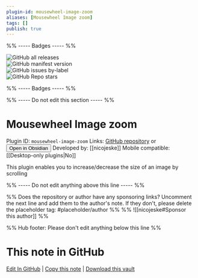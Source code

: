 ```yaml
---
plugin-id: mousewheel-image-zoom
aliases: [Mousewheel Image zoom]
tags: []
publish: true
---
```


%% ----- Badges ----- %%

![GitHub all releases](https://img.shields.io/github/downloads/nicojeske/mousewheel-image-zoom/total?color=573E7A&logo=github&style=for-the-badge)  
![GitHub manifest version](https://img.shields.io/github/manifest-json/v/nicojeske/mousewheel-image-zoom?color=573E7A&logo=github&style=for-the-badge)  
![GitHub issues by-label](https://img.shields.io/github/issues/nicojeske/mousewheel-image-zoom/help%20wanted?color=573E7A&logo=github&style=for-the-badge)  
![GitHub Repo stars](https://img.shields.io/github/stars/nicojeske/mousewheel-image-zoom?color=573E7A&logo=github&style=for-the-badge)

%% ----- Badges ----- %%

%% ----- Do not edit this section ----- %%

# Mousewheel Image zoom

Plugin ID: `mousewheel-image-zoom`
Links: [GitHub repository](https://github.com/nicojeske/mousewheel-image-zoom) or [<button id=HH>Open in Obsidian</button>](obsidian://show-plugin?id=mousewheel-image-zoom)
Developed by: [[nicojeske]]
Mobile compatible: [[Desktop-only plugins|No]]

This plugin enables you to increase/decrease the size of an image by scrolling

%% ----- Do not edit anything above this line ----- %%

%% Does the repository or author have any sponsoring links? Uncomment the next line and add them to the author's note. If they don't, please delete the placeholder tag: #placeholder/author %%
%% ![[nicojeske#Sponsor this author]] %%

%% Hub footer: Please don't edit anything below this line %%

# This note in GitHub

<span class="git-footer">[Edit In GitHub](https://github.dev/obsidian-community/obsidian-hub/blob/main/02%20-%20Community%20Expansions/02.05%20All%20Community%20Expansions/Plugins/mousewheel-image-zoom.md "git-hub-edit-note") | [Copy this note](https://raw.githubusercontent.com/obsidian-community/obsidian-hub/main/02%20-%20Community%20Expansions/02.05%20All%20Community%20Expansions/Plugins/mousewheel-image-zoom.md "git-hub-copy-note") | [Download this vault](https://github.com/obsidian-community/obsidian-hub/archive/refs/heads/main.zip "git-hub-download-vault") </span>
